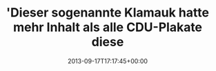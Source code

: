 ---
retweeted: false
source: <a href="http://twitter.com/download/android" rel="nofollow">Twitter for Android</a>
entities:
  hashtags: []
  symbols: []
  user_mentions: []
  urls:
  - url: http://t.co/gV2SZNYHxl
    expanded_url: http://www.golem.de/news/polizeigewerkschaft-drohnen-aktion-ueber-merkel-schwere-sicherheitsluecke-1309-101643.html
    display_url: golem.de/news/polizeige…
    indices:
    - '97'
    - '119'
display_text_range:
- '0'
- '119'
favorite_count: '0'
id_str: '380017745901146112'
truncated: false
retweet_count: '0'
id: '380017745901146112'
possibly_sensitive: false
created_at: Tue Sep 17 17:17:45 +0000 2013
favorited: false
full_text: "'Dieser sogenannte Klamauk hatte mehr Inhalt als alle CDU-Plakate dieses
  Wahlkampfs zusammen.' -"
lang: de
quote_url: http://www.golem.de/news/polizeigewerkschaft-drohnen-aktion-ueber-merkel-schwere-sicherheitsluecke-1309-101643.html
tags:
- pesos/twitter
date: '2013-09-17T17:17:45+00:00'
src: https://twitter.com/bascht/status/380017745901146112
original_url: https://twitter.com/bascht/status/380017745901146112
type: twitter_tweet
text: "'Dieser sogenannte Klamauk hatte mehr Inhalt als alle CDU-Plakate dieses Wahlkampfs
  zusammen.' -"
title: "'Dieser sogenannte Klamauk hatte mehr Inhalt als alle CDU-Plakate diese"

---